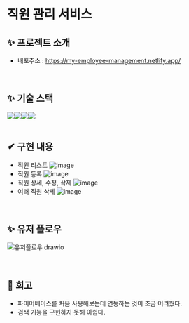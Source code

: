 # 직원 관리 서비스

## ✨ 프로젝트 소개
* 배포주소 : https://my-employee-management.netlify.app/

<br>

## ✨ 기술 스택
 <div style="display:flex;">
  <img src="https://img.shields.io/badge/html5-E34F26?style=for-the-badge&logo=html5&logoColor=white"> 
  <img src="https://img.shields.io/badge/css-1572B6?style=for-the-badge&logo=css3&logoColor=white"> 
  <img src="https://img.shields.io/badge/javascript-F7DF1E?style=for-the-badge&logo=javascript&logoColor=black">
  <img src="https://img.shields.io/badge/Firebase-FFCA28?style=for-the-badge&logo=firebase&logoColor=black"/>
</div>

<br>

## ✔ 구현 내용
* 직원 리스트
![image](https://github.com/KDT1-FE/Y_FE_JAVASCRIPT_PICTURE/assets/111065848/1983a5d2-a52a-442a-bb6f-aabf2fc44089)
* 직원 등록
![image](https://github.com/KDT1-FE/Y_FE_JAVASCRIPT_PICTURE/assets/111065848/f4c40e89-90dd-494f-9b04-e5fc5842b499)
* 직원 상세, 수정, 삭제
![image](https://github.com/KDT1-FE/Y_FE_JAVASCRIPT_PICTURE/assets/111065848/20ee2135-b8a0-413f-9c74-914456ec1652)
* 여러 직원 삭제
![image](https://github.com/KDT1-FE/Y_FE_JAVASCRIPT_PICTURE/assets/111065848/f5b0b504-4a07-4e03-aa66-ff3c5f572eae)

 <br>

## ✨ 유저 플로우
![유저플로우 drawio](https://github.com/KDT1-FE/Y_FE_JAVASCRIPT_PICTURE/assets/111065848/b2a7480e-9084-437d-a825-81faf6657051)


 <br>

## 📌 회고
* 파이어베이스를 처음 사용해보는데 연동하는 것이 조금 어려웠다.
* 검색 기능을 구현하지 못해 아쉽다.
